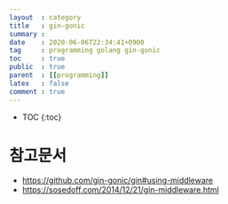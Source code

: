 ```yaml
---
layout  : category
title   : gin-gonic
summary :
date    : 2020-06-06T22:34:41+0900
tag     : programming golang gin-gonic
toc     : true
public  : true
parent  : [[programming]]
latex   : false
comment : true
---
```

* TOC
{:toc}

# 참고문서 
  
- https://github.com/gin-gonic/gin#using-middleware
- https://sosedoff.com/2014/12/21/gin-middleware.html
